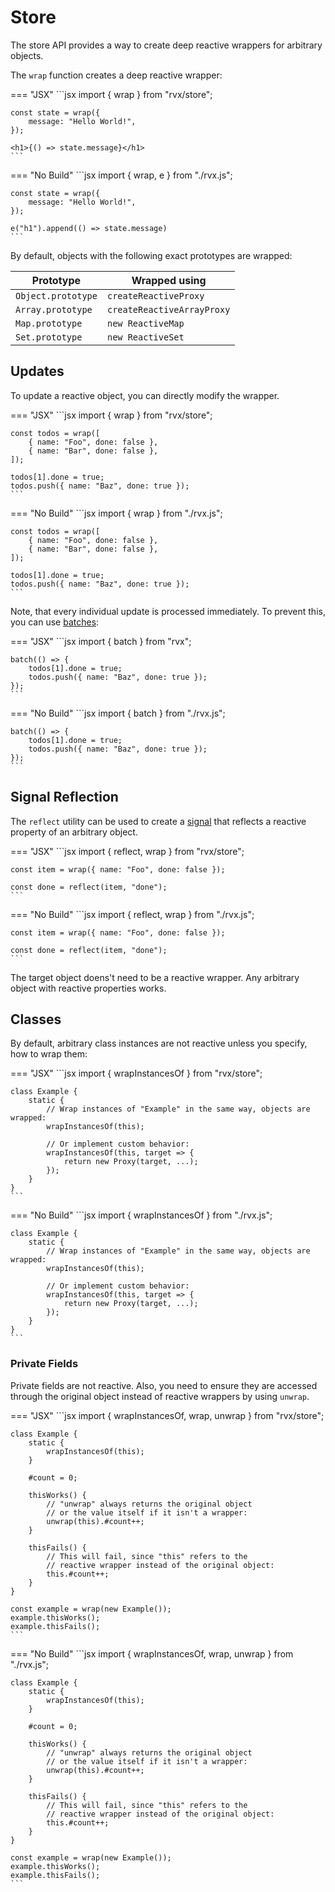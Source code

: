 # Store
The store API provides a way to create deep reactive wrappers for arbitrary objects.

The `wrap` function creates a deep reactive wrapper:

=== "JSX"
	```jsx
	import { wrap } from "rvx/store";

	const state = wrap({
		message: "Hello World!",
	});

	<h1>{() => state.message}</h1>
	```

=== "No Build"
	```jsx
	import { wrap, e } from "./rvx.js";

	const state = wrap({
		message: "Hello World!",
	});

	e("h1").append(() => state.message)
	```

By default, objects with the following exact prototypes are wrapped:

| Prototype | Wrapped using |
|-|-|
| `Object.prototype` | `createReactiveProxy` |
| `Array.prototype` | `createReactiveArrayProxy` |
| `Map.prototype` | `new ReactiveMap` |
| `Set.prototype` | `new ReactiveSet` |

## Updates
To update a reactive object, you can directly modify the wrapper.

=== "JSX"
	```jsx
	import { wrap } from "rvx/store";

	const todos = wrap([
		{ name: "Foo", done: false },
		{ name: "Bar", done: false },
	]);

	todos[1].done = true;
	todos.push({ name: "Baz", done: true });
	```

=== "No Build"
	```jsx
	import { wrap } from "./rvx.js";

	const todos = wrap([
		{ name: "Foo", done: false },
		{ name: "Bar", done: false },
	]);

	todos[1].done = true;
	todos.push({ name: "Baz", done: true });
	```

Note, that every individual update is processed immediately. To prevent this, you can use [batches](./signals.md#batch):

=== "JSX"
	```jsx
	import { batch } from "rvx";

	batch(() => {
		todos[1].done = true;
		todos.push({ name: "Baz", done: true });
	});
	```

=== "No Build"
	```jsx
	import { batch } from "./rvx.js";

	batch(() => {
		todos[1].done = true;
		todos.push({ name: "Baz", done: true });
	});
	```

## Signal Reflection
The `reflect` utility can be used to create a [signal](./signals.md) that reflects a reactive property of an arbitrary object.

=== "JSX"
	```jsx
	import { reflect, wrap } from "rvx/store";

	const item = wrap({ name: "Foo", done: false });

	const done = reflect(item, "done");
	```

=== "No Build"
	```jsx
	import { reflect, wrap } from "./rvx.js";

	const item = wrap({ name: "Foo", done: false });

	const done = reflect(item, "done");
	```

The target object doens't need to be a reactive wrapper. Any arbitrary object with reactive properties works.

## Classes
By default, arbitrary class instances are not reactive unless you specify, how to wrap them:

=== "JSX"
	```jsx
	import { wrapInstancesOf } from "rvx/store";

	class Example {
		static {
			// Wrap instances of "Example" in the same way, objects are wrapped:
			wrapInstancesOf(this);

			// Or implement custom behavior:
			wrapInstancesOf(this, target => {
				return new Proxy(target, ...);
			});
		}
	}
	```

=== "No Build"
	```jsx
	import { wrapInstancesOf } from "./rvx.js";

	class Example {
		static {
			// Wrap instances of "Example" in the same way, objects are wrapped:
			wrapInstancesOf(this);

			// Or implement custom behavior:
			wrapInstancesOf(this, target => {
				return new Proxy(target, ...);
			});
		}
	}
	```

### Private Fields
Private fields are not reactive. Also, you need to ensure they are accessed through the original object instead of reactive wrappers by using `unwrap`.

=== "JSX"
	```jsx
	import { wrapInstancesOf, wrap, unwrap } from "rvx/store";

	class Example {
		static {
			wrapInstancesOf(this);
		}

		#count = 0;

		thisWorks() {
			// "unwrap" always returns the original object
			// or the value itself if it isn't a wrapper:
			unwrap(this).#count++;
		}

		thisFails() {
			// This will fail, since "this" refers to the
			// reactive wrapper instead of the original object:
			this.#count++;
		}
	}

	const example = wrap(new Example());
	example.thisWorks();
	example.thisFails();
	```

=== "No Build"
	```jsx
	import { wrapInstancesOf, wrap, unwrap } from "./rvx.js";

	class Example {
		static {
			wrapInstancesOf(this);
		}

		#count = 0;

		thisWorks() {
			// "unwrap" always returns the original object
			// or the value itself if it isn't a wrapper:
			unwrap(this).#count++;
		}

		thisFails() {
			// This will fail, since "this" refers to the
			// reactive wrapper instead of the original object:
			this.#count++;
		}
	}

	const example = wrap(new Example());
	example.thisWorks();
	example.thisFails();
	```
